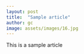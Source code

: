 ```yaml
---
layout: post
title:  "Sample article"
author: gc
image: assets/images/16.jpg
---
```

This is a sample article